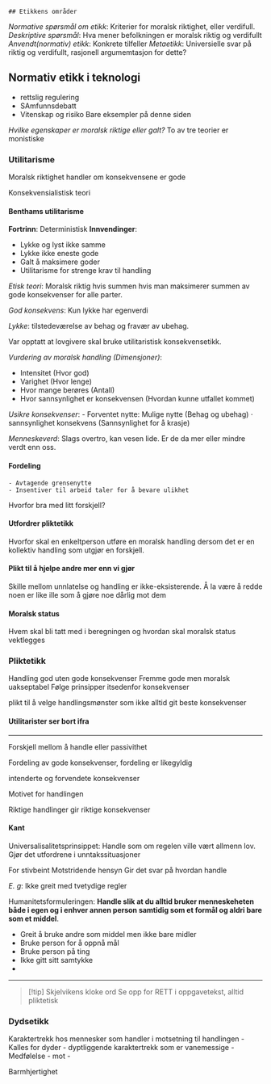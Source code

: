 	## Etikkens områder

*Normative spørsmål om etikk*: Kriterier for moralsk riktighet, eller verdifull.
*Deskriptive spørsmål*: Hva mener befolkningen er moralsk riktig og verdifullt
*Anvendt(normativ) etikk*: Konkrete tilfeller
*Metaetikk*: Universielle svar på riktig og verdifullt, rasjonell argumemtasjon for dette?

## Normativ etikk i teknologi

* rettslig regulering
* SAmfunnsdebatt
* Vitenskap og risiko
Bare eksempler på denne siden

*Hvilke egenskaper er moralsk riktige eller galt?*
To av tre teorier er monistiske 

### Utilitarisme
Moralsk riktighet handler om konsekvensene er gode

Konsekvensialistisk teori

#### Benthams utilitarisme
**Fortrinn**: Deterministisk 
**Innvendinger**: 
- Lykke og lyst ikke samme
- Lykke ikke eneste gode
- Galt å maksimere goder
- Utilitarisme for strenge krav til handling

*Etisk teori*: Moralsk riktig hvis summen hvis man maksimerer summen av gode konsekvenser for alle parter. 

*God konsekvens*: Kun lykke har egenverdi

*Lykke*: tilstedeværelse av behag og fravær av ubehag.

Var opptatt at lovgivere skal bruke utilitaristisk konsekvensetikk. 

*Vurdering av moralsk handling (Dimensjoner)*:
- Intensitet (Hvor god)
- Varighet (Hvor lenge)
- Hvor mange berøres (Antall)
- Hvor sannsynlighet er konsekvensen (Hvordan kunne utfallet kommet)

*Usikre konsekvenser*: 
	- Forventet nytte: Mulige nytte (Behag og ubehag) $\cdot$ sannsynlighet konsekvens (Sannsynlighet for å krasje)

*Menneskeverd*: Slags overtro, kan vesen lide. Er de da mer eller mindre verdt enn oss.

#### Fordeling
	- Avtagende grensenytte
	- Insentiver til arbeid taler for å bevare ulikhet
Hvorfor bra med litt forskjell?

#### Utfordrer pliktetikk
Hvorfor skal en enkeltperson utføre en moralsk handling dersom det er en kollektiv handling som utgjør en forskjell.


#### Plikt til å hjelpe andre mer enn vi gjør

Skille mellom unnlatelse og handling er ikke-eksisterende. Å la være å redde noen er like ille som å gjøre noe dårlig mot dem

#### Moralsk status
Hvem skal bli tatt med i beregningen og hvordan skal moralsk status vektlegges


### Pliktetikk
Handling god uten gode konsekvenser
Fremme gode men moralsk uakseptabel
Følge prinsipper itsedenfor konsekvenser

plikt til å velge handlingsmønster som ikke alltid git beste konsekvenser

#### Utilitarister ser bort ifra
***
Forskjell mellom å handle eller passivithet

Fordeling av gode konsekvenser, fordeling er likegyldig

intenderte og forvendete konsekvenser

Motivet for handlingen

Riktige handlinger gir riktige konsekvenser

#### Kant

Universalisalitetsprinsippet: Handle som om regelen ville vært allmenn lov. Gjør det utfordrene i unntakssituasjoner

For stivbeint
Motstridende hensyn
Gir det svar på hvordan handle


*E. g*: Ikke greit med tvetydige regler

Humanitetsformuleringen: **Handle slik at du alltid bruker menneskeheten både i egen og i enhver annen person samtidig som et formål og aldri bare som et middel**.

- Greit å bruke andre som middel men ikke bare midler
- Bruke person for å oppnå mål
- Bruke person på ting
- Ikke gitt sitt samtykke
-


***
> [!tip] Skjelvikens kloke ord
> Se opp for RETT i oppgavetekst, alltid pliktetisk




### Dydsetikk
Karaktertrekk hos mennesker som handler i motsetning til handlingen
	- Kalles for dyder
	- dyptliggende karaktertrekk som er vanemessige
	- Medfølelse
	- mot
	- 

Barmhjertighet



